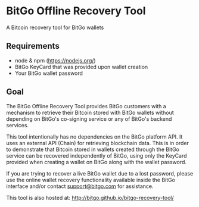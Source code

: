 BitGo Offline Recovery Tool
===========================

A Bitcoin recovery tool for BitGo wallets

## Requirements

- node & npm (https://nodejs.org/)
- BitGo KeyCard that was provided upon wallet creation
- Your BitGo wallet password

## Goal

The BitGo Offline Recovery Tool provides BitGo customers with a mechanism to retrieve their Bitcoin stored with BitGo wallets without depending on BitGo's co-signing service or any of BitGo's backend services.

This tool intentionally has no dependencies on the BitGo platform API. It uses an external API (Chain) for retrieving blockchain data. This is in order to demonstrate that Bitcoin stored in wallets created through the BitGo service can be recovered independently of BitGo, using only the KeyCard provided when creating a wallet on BitGo along with the wallet password.

If you are trying to recover a live BitGo wallet due to a lost password, please use the online wallet recovery functionality available inside the BitGo interface and/or contact support@bitgo.com for assistance.

This tool is also hosted at: http://bitgo.github.io/bitgo-recovery-tool/
